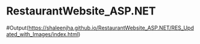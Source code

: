 # RestaurantWebsite_ASP.NET

#Output(https://shaleenjha.github.io/RestaurantWebsite_ASP.NET/RES_Updated_with_Images/index.html)
